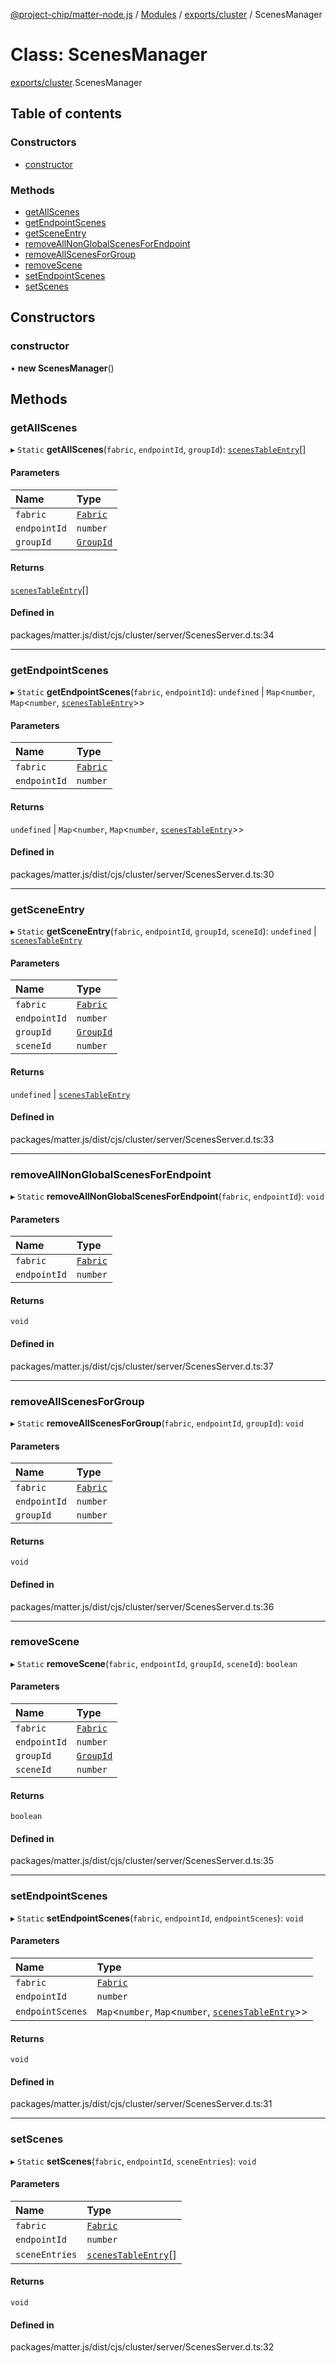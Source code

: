 [@project-chip/matter-node.js](../README.md) / [Modules](../modules.md) / [exports/cluster](../modules/exports_cluster.md) / ScenesManager

# Class: ScenesManager

[exports/cluster](../modules/exports_cluster.md).ScenesManager

## Table of contents

### Constructors

- [constructor](exports_cluster.ScenesManager.md#constructor)

### Methods

- [getAllScenes](exports_cluster.ScenesManager.md#getallscenes)
- [getEndpointScenes](exports_cluster.ScenesManager.md#getendpointscenes)
- [getSceneEntry](exports_cluster.ScenesManager.md#getsceneentry)
- [removeAllNonGlobalScenesForEndpoint](exports_cluster.ScenesManager.md#removeallnonglobalscenesforendpoint)
- [removeAllScenesForGroup](exports_cluster.ScenesManager.md#removeallscenesforgroup)
- [removeScene](exports_cluster.ScenesManager.md#removescene)
- [setEndpointScenes](exports_cluster.ScenesManager.md#setendpointscenes)
- [setScenes](exports_cluster.ScenesManager.md#setscenes)

## Constructors

### constructor

• **new ScenesManager**()

## Methods

### getAllScenes

▸ `Static` **getAllScenes**(`fabric`, `endpointId`, `groupId`): [`scenesTableEntry`](../interfaces/export._internal_.scenesTableEntry.md)[]

#### Parameters

| Name | Type |
| :------ | :------ |
| `fabric` | [`Fabric`](exports_fabric.Fabric.md) |
| `endpointId` | `number` |
| `groupId` | [`GroupId`](../modules/exports_datatype.md#groupid) |

#### Returns

[`scenesTableEntry`](../interfaces/export._internal_.scenesTableEntry.md)[]

#### Defined in

packages/matter.js/dist/cjs/cluster/server/ScenesServer.d.ts:34

___

### getEndpointScenes

▸ `Static` **getEndpointScenes**(`fabric`, `endpointId`): `undefined` \| `Map`<`number`, `Map`<`number`, [`scenesTableEntry`](../interfaces/export._internal_.scenesTableEntry.md)\>\>

#### Parameters

| Name | Type |
| :------ | :------ |
| `fabric` | [`Fabric`](exports_fabric.Fabric.md) |
| `endpointId` | `number` |

#### Returns

`undefined` \| `Map`<`number`, `Map`<`number`, [`scenesTableEntry`](../interfaces/export._internal_.scenesTableEntry.md)\>\>

#### Defined in

packages/matter.js/dist/cjs/cluster/server/ScenesServer.d.ts:30

___

### getSceneEntry

▸ `Static` **getSceneEntry**(`fabric`, `endpointId`, `groupId`, `sceneId`): `undefined` \| [`scenesTableEntry`](../interfaces/export._internal_.scenesTableEntry.md)

#### Parameters

| Name | Type |
| :------ | :------ |
| `fabric` | [`Fabric`](exports_fabric.Fabric.md) |
| `endpointId` | `number` |
| `groupId` | [`GroupId`](../modules/exports_datatype.md#groupid) |
| `sceneId` | `number` |

#### Returns

`undefined` \| [`scenesTableEntry`](../interfaces/export._internal_.scenesTableEntry.md)

#### Defined in

packages/matter.js/dist/cjs/cluster/server/ScenesServer.d.ts:33

___

### removeAllNonGlobalScenesForEndpoint

▸ `Static` **removeAllNonGlobalScenesForEndpoint**(`fabric`, `endpointId`): `void`

#### Parameters

| Name | Type |
| :------ | :------ |
| `fabric` | [`Fabric`](exports_fabric.Fabric.md) |
| `endpointId` | `number` |

#### Returns

`void`

#### Defined in

packages/matter.js/dist/cjs/cluster/server/ScenesServer.d.ts:37

___

### removeAllScenesForGroup

▸ `Static` **removeAllScenesForGroup**(`fabric`, `endpointId`, `groupId`): `void`

#### Parameters

| Name | Type |
| :------ | :------ |
| `fabric` | [`Fabric`](exports_fabric.Fabric.md) |
| `endpointId` | `number` |
| `groupId` | `number` |

#### Returns

`void`

#### Defined in

packages/matter.js/dist/cjs/cluster/server/ScenesServer.d.ts:36

___

### removeScene

▸ `Static` **removeScene**(`fabric`, `endpointId`, `groupId`, `sceneId`): `boolean`

#### Parameters

| Name | Type |
| :------ | :------ |
| `fabric` | [`Fabric`](exports_fabric.Fabric.md) |
| `endpointId` | `number` |
| `groupId` | [`GroupId`](../modules/exports_datatype.md#groupid) |
| `sceneId` | `number` |

#### Returns

`boolean`

#### Defined in

packages/matter.js/dist/cjs/cluster/server/ScenesServer.d.ts:35

___

### setEndpointScenes

▸ `Static` **setEndpointScenes**(`fabric`, `endpointId`, `endpointScenes`): `void`

#### Parameters

| Name | Type |
| :------ | :------ |
| `fabric` | [`Fabric`](exports_fabric.Fabric.md) |
| `endpointId` | `number` |
| `endpointScenes` | `Map`<`number`, `Map`<`number`, [`scenesTableEntry`](../interfaces/export._internal_.scenesTableEntry.md)\>\> |

#### Returns

`void`

#### Defined in

packages/matter.js/dist/cjs/cluster/server/ScenesServer.d.ts:31

___

### setScenes

▸ `Static` **setScenes**(`fabric`, `endpointId`, `sceneEntries`): `void`

#### Parameters

| Name | Type |
| :------ | :------ |
| `fabric` | [`Fabric`](exports_fabric.Fabric.md) |
| `endpointId` | `number` |
| `sceneEntries` | [`scenesTableEntry`](../interfaces/export._internal_.scenesTableEntry.md)[] |

#### Returns

`void`

#### Defined in

packages/matter.js/dist/cjs/cluster/server/ScenesServer.d.ts:32
